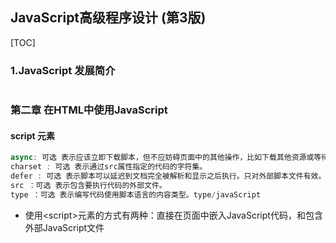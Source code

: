 ## JavaScript高级程序设计 (第3版)

[TOC]

### 1.JavaScript 发展简介

![]()

### 第二章 在HTML中使用JavaScript

####  script 元素

```javascript
async: 可选 表示应该立即下载脚本，但不应妨碍页面中的其他操作，比如下载其他资源或等待加载其他脚本。
charset : 可选 表示通过src属性指定的代码的字符集。
defer : 可选 表示脚本可以延迟到文档完全被解析和显示之后执行。只对外部脚本文件有效。
src ：可选 表示包含要执行代码的外部文件。
type ：可选 表示编写代码使用脚本语言的内容类型。type/javaScript
```

- 使用\<script>元素的方式有两种：直接在页面中嵌入JavaScript代码，和包含外部JavaScript文件